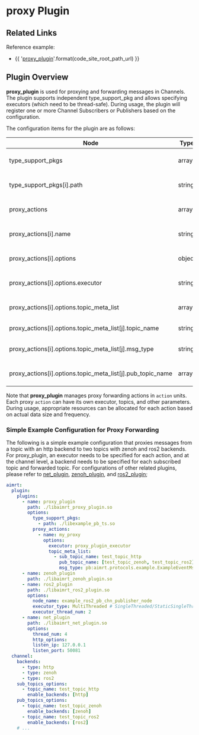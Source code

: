 # proxy Plugin

## Related Links

Reference example:
- {{ '[proxy_plugin]({}/src/examples/plugins/proxy_plugin)'.format(code_site_root_path_url) }}

## Plugin Overview

**proxy_plugin** is used for proxying and forwarding messages in Channels. The plugin supports independent type_support_pkg and allows specifying executors (which need to be thread-safe). During usage, the plugin will register one or more Channel Subscribers or Publishers based on the configuration.

The configuration items for the plugin are as follows:

| Node                              | Type          | Optional | Default  | Purpose |
| ----                              | ----          | ----     | ----     | ----    |
| type_support_pkgs                 | array         | Required | []       | type support package configuration |
| type_support_pkgs[i].path         | string        | Required | ""       | Path of the type support package |
| proxy_actions                     | array         | Required | []       | Proxy forwarding configuration |
| proxy_actions[i].name             | string        | Required | ""       | Proxy forwarding name |
| proxy_actions[i].options          | object        | Required | {}       | Proxy forwarding configuration |
| proxy_actions[i].options.executor | string        | Required | ""       | Proxy forwarding executor |
| proxy_actions[i].options.topic_meta_list                   | array         | Required | []       | Topics and types to be proxied |
| proxy_actions[i].options.topic_meta_list[j].topic_name     | string        | Required | ""       | Topic to be proxied |
| proxy_actions[i].options.topic_meta_list[j].msg_type       | string        | Required | ""       | Message type to be proxied |
| proxy_actions[i].options.topic_meta_list[j].pub_topic_name | array         | Required | []       | Target topic after proxying |

Note that **proxy_plugin** manages proxy forwarding actions in `action` units. Each proxy `action` can have its own executor, topics, and other parameters. During usage, appropriate resources can be allocated for each action based on actual data size and frequency.

### Simple Example Configuration for Proxy Forwarding

The following is a simple example configuration that proxies messages from a topic with an http backend to two topics with zenoh and ros2 backends. For proxy_plugin, an executor needs to be specified for each action, and at the channel level, a backend needs to be specified for each subscribed topic and forwarded topic. For configurations of other related plugins, please refer to [net_plugin](./net_plugin.md), [zenoh_plugin](./zenoh_plugin.md), and [ros2_plugin](./ros2_plugin.md);

```yaml
aimrt:
  plugin:
    plugins:
      - name: proxy_plugin
        path: ./libaimrt_proxy_plugin.so
        options:
          type_support_pkgs:
            - path: ./libexample_pb_ts.so
          proxy_actions:
            - name: my_proxy
              options:
                executor: proxy_plugin_executor
                topic_meta_list:
                  - sub_topic_name: test_topic_http
                    pub_topic_name: [test_topic_zenoh, test_topic_ros2]
                    msg_type: pb:aimrt.protocols.example.ExampleEventMsg
      - name: zenoh_plugin
        path: ./libaimrt_zenoh_plugin.so
      - name: ros2_plugin
        path: ./libaimrt_ros2_plugin.so
        options:
          node_name: example_ros2_pb_chn_publisher_node
          executor_type: MultiThreaded # SingleThreaded/StaticSingleThreaded/MultiThreaded
          executor_thread_num: 2
      - name: net_plugin
        path: ./libaimrt_net_plugin.so
        options:
          thread_num: 4
          http_options:
          listen_ip: 127.0.0.1
          listen_port: 50081
  channel:
    backends:
      - type: http
      - type: zenoh
      - type: ros2
    sub_topics_options:
      - topic_name: test_topic_http
        enable_backends: [http]
    pub_topics_options:
      - topic_name: test_topic_zenoh
        enable_backends: [zenoh]
      - topic_name: test_topic_ros2
        enable_backends: [ros2]
    # ...
```